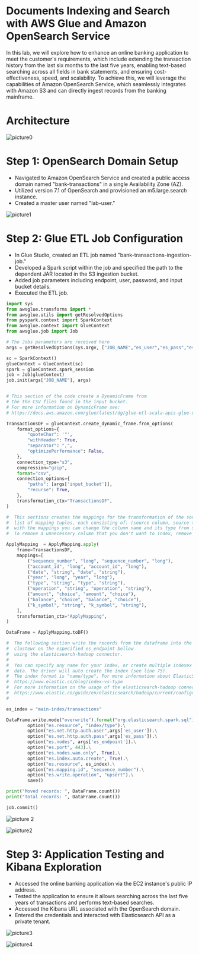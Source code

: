 # Documents Indexing and Search with AWS Glue and Amazon OpenSearch Service

In this lab, we will explore how to enhance an online banking application to meet the customer's requirements, which include extending the transaction history from the last six months to the last five years, enabling text-based searching across all fields in bank statements, and ensuring cost-effectiveness, speed, and scalability. To achieve this, we will leverage the capabilities of Amazon OpenSearch Service, which seamlessly integrates with Amazon S3 and can directly ingest records from the banking mainframe.

# Architecture

![picture0](https://github.com/kevin-wynn-cloud/AWS-Projects/assets/144941082/1546c043-4dc3-42eb-b674-b7ade9a28115)

# Step 1: OpenSearch Domain Setup

- Navigated to Amazon OpenSearch Service and created a public access domain named "bank-transactions" in a single Availability Zone (AZ).
- Utilized version 7.1 of OpenSearch and provisioned an m5.large.search instance.
- Created a master user named "lab-user."

![picture1](https://github.com/kevin-wynn-cloud/AWS-Projects/assets/144941082/90934daf-efbe-4a93-9d05-f8a4aa932f0f)

# Step 2: Glue ETL Job Configuration

- In Glue Studio, created an ETL job named "bank-transactions-ingestion-job."
- Developed a Spark script within the job and specified the path to the dependent JAR located in the S3 ingestion bucket.
- Added job parameters including endpoint, user, password, and input bucket details.
- Executed the ETL job.

```python
import sys
from awsglue.transforms import *
from awsglue.utils import getResolvedOptions
from pyspark.context import SparkContext
from awsglue.context import GlueContext
from awsglue.job import Job

# The Jobs parameters are received here
args = getResolvedOptions(sys.argv, ["JOB_NAME","es_user","es_pass","es_endpoint","input_bucket"])

sc = SparkContext()
glueContext = GlueContext(sc)
spark = glueContext.spark_session
job = Job(glueContext)
job.init(args["JOB_NAME"], args)


# This section of the code create a DynamicFrame from 
# the the CSV files found in the input bucket.
# For more information on DynamicFrame see:
# https://docs.aws.amazon.com/glue/latest/dg/glue-etl-scala-apis-glue-dynamicframe-class.html 

TransactionsDF = glueContext.create_dynamic_frame.from_options(
    format_options={
        "quoteChar": '"',
        "withHeader": True,
        "separator": ",",
        "optimizePerformance": False,
    },
    connection_type="s3",
    compression="gzip", 
    format="csv",
    connection_options={
        "paths": [args['input_bucket']],
        "recurse": True,
    },
    transformation_ctx="TransactionsDF",
)

#  This sections creates the mappings for the transformation of the source DataFrame,
#  list of mapping tuples, each consisting of: (source column, source type, target column, target type)
#  with the mappings you can change the column name and its type from source to destination
#  To remove a unnecessary column that you don't want to index, remove one of the tuples (ex: line 53)

ApplyMapping  = ApplyMapping.apply(
    frame=TransactionsDF,
    mappings=[
        ("sequence_number", "long", "sequence_number", "long"),
        ("account_id", "long", "account_id", "long"),
        ("date", "string", "date", "string"),
        ("year", "long", "year", "long"),
        ("type", "string", "type", "string"),
        ("operation", "string", "operation", "string"),
        ("amount", "choice", "amount", "choice"),
        ("balance", "choice", "balance", "choice"),
        ("k_symbol", "string", "k_symbol", "string"),
    ],
    transformation_ctx="ApplyMapping",
)

DataFrame = ApplyMapping.toDF()

#  The following section write the records from the dataframe into the opensearch 
#  clustewr on the especified es_endpoint bellow 
#  using the elasticsearch-hadoop connector. 
# 
#  You can specify any name for your index, or create multiple indexex with different 
#  data. The driver will auto create the index (see line 75). 
#  The index format is "name/type". For more information about ElasticSearch indexes and type see:
#  https://www.elastic.co/blog/index-vs-type
#  For more information on the usage of the elasticsearch-hadoop connector see:
#  https://www.elastic.co/guide/en/elasticsearch/hadoop/current/configuration.html 
#  

es_index = "main-index/transactions"

DataFrame.write.mode("overwrite").format("org.elasticsearch.spark.sql").\
        option("es.resource", "index/type").\
        option("es.net.http.auth.user",args['es_user']).\
        option("es.net.http.auth.pass",args['es_pass']).\
        option("es.nodes", args['es_endpoint']).\
        option("es.port", 443).\
        option("es.nodes.wan.only", True).\
        option("es.index.auto.create", True).\
        option("es.resource", es_index).\
        option("es.mapping.id", "sequence_number").\
        option("es.write.operation", "upsert").\
        save()

print("Moved records: ", DataFrame.count())
print("Total records: ", DataFrame.count())

job.commit()
```

![picture 2](https://github.com/kevin-wynn-cloud/AWS-Projects/assets/144941082/a1d53b02-5be5-4880-867e-215c8ea55e18)

![picture2](https://github.com/kevin-wynn-cloud/AWS-Projects/assets/144941082/62fc7df2-9c08-4afd-a404-074c1016ad6a)

# Step 3: Application Testing and Kibana Exploration

- Accessed the online banking application via the EC2 instance's public IP address.
- Tested the application to ensure it allows searching across the last five years of transactions and performs text-based searches.
- Accessed the Kibana URL associated with the OpenSearch domain.
- Entered the credentials and interacted with Elasticsearch API as a private tenant.

![picture3](https://github.com/kevin-wynn-cloud/AWS-Projects/assets/144941082/cbf6f61e-60ec-4124-aa85-b41c9b381e49)

![picture4](https://github.com/kevin-wynn-cloud/AWS-Projects/assets/144941082/3b3c6364-3616-4fa4-bcb8-c202df7adea3)

